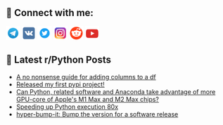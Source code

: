 ## 🔎 Connect with me:
[<img src="https://github.com/bullbesh/bullbesh/blob/main/images/Telegram.png" width="32" height="32" />](https://t.me/bullbesh)
[<img src="https://github.com/bullbesh/bullbesh/blob/main/images/VK.png" width="32" height="32" />](https://vk.com/bullbesh)
[<img src="https://github.com/bullbesh/bullbesh/blob/main/images/Twitter.png" width="32" height="32" />](https://twitter.com/bullbesh1)
[<img src="https://github.com/bullbesh/bullbesh/blob/main/images/Instagram.png" width="32" height="32" />](https://www.instagram.com/bullbesh)
[<img src="https://github.com/bullbesh/bullbesh/blob/main/images/Reddit.png" width="32" height="32" />](https://www.reddit.com/user/bullbesh)
[<img src="https://github.com/bullbesh/bullbesh/blob/main/images/YouTube.png" width="32" height="32" />](https://www.youtube.com/channel/UCtfjRs6uzgq5mfm8S06WTcg)

## 📕 Latest r/Python Posts
<!-- BLOG-POST-LIST:START -->
- [A no nonsense guide for adding columns to a df](https://www.reddit.com/r/Python/comments/11dgk0b/a_no_nonsense_guide_for_adding_columns_to_a_df/)
- [Released my first pypi project!](https://www.reddit.com/r/Python/comments/11dgg0a/released_my_first_pypi_project/)
- [Can Python, related software and Anaconda take advantage of more GPU-core of Apple&#39;s M1 Max and M2 Max chips?](https://www.reddit.com/r/Python/comments/11dfe97/can_python_related_software_and_anaconda_take/)
- [Speeding up Python execution 80x](https://www.reddit.com/r/Python/comments/11detit/speeding_up_python_execution_80x/)
- [hyper-bump-it: Bump the version for a software release](https://www.reddit.com/r/Python/comments/11dd2cr/hyperbumpit_bump_the_version_for_a_software/)
<!-- BLOG-POST-LIST:END -->

